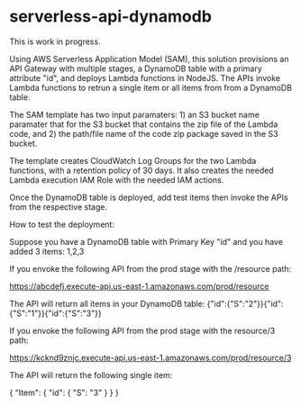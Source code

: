 # serverless-api-dynamodb
This is work in progress.

Using AWS Serverless Application Model (SAM), this solution provisions an API Gateway with multiple stages, a DynamoDB table with a primary attribute "id", and deploys Lambda functions in NodeJS. The APIs invoke Lambda functions to retrun a single item or all items from from a DynamoDB table.

The SAM template has two input paramaters: 1) an S3 bucket name paramater that  for the S3 bucket that contains the zip file of the Lambda code, and 2) the path/file name of the code zip package saved in the S3 bucket. 

The template creates CloudWatch Log Groups for the two Lambda functions, with a retention policy of 30 days. It also creates the needed Lambda execution IAM Role with the needed IAM actions.

Once the DynamoDB table is deployed, add test items then invoke the APIs from the respective stage.

How to test the deployment:

Suppose you have a DynamoDB table with Primary Key "id" and you have added 3 items: 1,2,3

If you envoke the following API from the prod stage with the /resource path:

https://abcdefj.execute-api.us-east-1.amazonaws.com/prod/resource

The API will return all items in your DynamoDB table: {"id":{"S":"2"}}{"id":{"S":"1"}}{"id":{"S":"3"}}

If you envoke the following API from the prod stage with the resource/3 path:

https://kcknd9znjc.execute-api.us-east-1.amazonaws.com/prod/resource/3

The API will return the following single item:

{
  "Item": {
    "id": {
      "S": "3"
    }
  }
}

